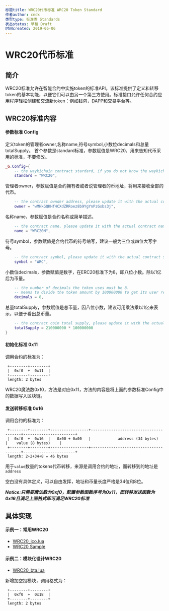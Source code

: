 ```yaml
---
标题title: WRC20代币标准 WRC20 Token Standard
作者author: cndx
类型type: 标准类 Standards
状态status: 草稿 Draft
时间created: 2019-05-06
---
```


# WRC20代币标准


## 简介

  WRC20标准允许在智能合约中实施token的标准API。该标准提供了定义和转移token的基本功能，以便它们可以由另一个第三方使用。标准接口允许任何合约应用程序轻松创建和交流新token：例如钱包，DAPP和交易平台等。

## WRC20标准内容

#### 参数标准 Config

定义token的管理者owner,名称name,符号symbol,小数位decimals和总量totalSupply。
首个参数是standard标准，参数赋值是WRC20，用来告知代币采用的标准，不要修改。
``` lua
_G.Config={
    -- the waykichain contract stardard, if you do not know the waykichain stardard, please do not change it.
    standard = "WRC20",
```
管理者owner，参数赋值是合约拥有者或者说管理者的币地址，将用来接收全部的代币。
``` lua
    -- the contract ownder address, please update it with the actual contract owner address.
    owner = "wMHkGQKHf4CXdZRRoez8b9YgYnPzGxbs3j",
```
名称name，参数赋值是合约名称或简单描述。
``` lua
    -- the contract name, please update it with the actual contract name.
    name = "WRC20N",
```
符号symbol，参数赋值是合约代币的符号缩写，建议一般为三位或四位大写字母。
``` lua
    -- the contract symbol, please update it with the actual contract symbol.
    symbol = "WRC",
```
小数位decimals，参数赋值是数字，在ERC20标准下为8，即八位小数。除以1亿后为币量。
``` lua
    -- the number of decimals the token uses must be 8.
    -- means to divide the token amount by 100000000 to get its user representation.
    decimals = 8,
```
总量totalSupply，参数赋值是总币量，因八位小数，建议可用乘法乘以1亿来表示，以便于看出总币量。
``` lua
    -- the contract coin total supply, please update it with the actual contract symbol.
    totalSupply = 210000000 * 100000000
}
```

#### 初始化标准 0x11

调用合约的标准为：
```
 +--------+--------+
 |  0xf0  +  0x11  | 
 +--------+--------+
 length: 2 bytes
```
WRC20魔法数0xf0，方法是对应0x11，方法的内容是将上面的参数标准Config中的数据写入区块链。

#### 发送转移标准 0x16

调用合约的标准为：
```
 +--------+--------+-----------------+---------------------------------------+-----------------------+
 |  0xf0  +  0x16  |   0x00 + 0x00   |            address (34 bytes)         |    value (8 bytes)    | 
 +--------+--------+-----------------+---------------------------------------+-----------------------+
 length: 2+2+34+8 = 46 bytes
```

用于`value`数量的tokens代币转移，来源是调用合约的地址，而转移到的地址是 `address `

空白没有具体定义，可以自由发挥，地址和币量长度严格是34位和8位。


***Notice:只需要魔法数为0xf0，配置参数函数序号为0x11，而转移发送函数为0x16且满足上面格式即可满足WRC20标准***

## 具体实现

#### 示例一：常用WRC20
- [WRC20_ico.lua](https://github.com/GitHubbard/wicc-contract-ext-lua/blob/master/ico.lua)
- [WRC20 Sample](https://www.wiccdev.org/book/zh-hans/Contract/ico_sample.html)


#### 示例二：模块化设计WRC20
- [WRC20_bta.lua](https://github.com/cndx/wicclua/blob/master/bta.lua)

新增加空投模块，调用格式为：
```
 +--------+--------+
 |  0xf0  +  0x18  | 
 +--------+--------+
 length: 2 bytes
```

